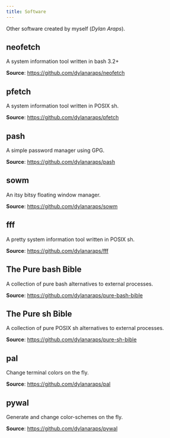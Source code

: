```yaml
---
title: Software
---
```


Other software created by myself (*Dylan Araps*).


## neofetch

A system information tool written in bash 3.2+

**Source**: <https://github.com/dylanaraps/neofetch>


## pfetch

A system information tool written in POSIX sh.

**Source**: <https://github.com/dylanaraps/pfetch>


## pash

A simple password manager using GPG.

**Source**: <https://github.com/dylanaraps/pash>


## sowm

An itsy bitsy floating window manager.

**Source**: <https://github.com/dylanaraps/sowm>


## fff

A pretty system information tool written in POSIX sh.

**Source**: <https://github.com/dylanaraps/fff>


## The Pure bash Bible

A collection of pure bash alternatives to external processes.

**Source**: <https://github.com/dylanaraps/pure-bash-bible>


## The Pure sh Bible

A collection of pure POSIX sh alternatives to external processes.

**Source**: <https://github.com/dylanaraps/pure-sh-bible>


## pal

Change terminal colors on the fly.

**Source**: <https://github.com/dylanaraps/pal>


## pywal

Generate and change color-schemes on the fly.

**Source**: <https://github.com/dylanaraps/pywal>
